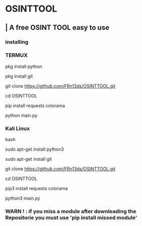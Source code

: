 # OSINTTOOL

## | A free OSINT TOOL easy to use 

### installing 

### TERMUX 

pkg install python

pkg install git

git clone https://github.com/FRn13ds/OSINTTOOL.git

cd OSINTTOOL

pip install requests colorama

python main.py

### Kali Linux

bash

sudo apt-get install python3

sudo apt-get install git

git clone https://github.com/FRn13ds/OSINTTOOL.git

cd OSINTTOOL

pip3 install requests colorama

python3 main.py

### WARN ! : if you miss a module after downloading the Repositorie you must use 'pip install missed module'
